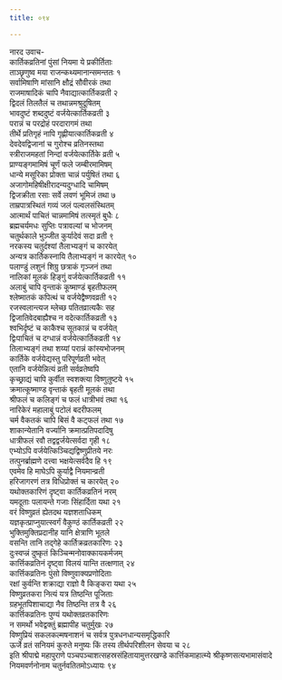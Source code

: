 ```yaml
---
title: ०९४

---
```

नारद उवाच-  
कार्तिकव्रतिनां पुंसां नियमा ये प्रकीर्तिताः  
ताञ्छृणुष्व मया राजन्कथ्यमानान्समन्ततः १  
सर्वामिषाणि मांसानि क्षौद्रं सौवीरकं तथा  
राजमाषादिकं चापि नैवाद्यात्कार्तिकव्रती २  
द्विदलं तिलतैलं च तथान्नमश्रुदूषितम्  
भावदुष्टं शब्ददुष्टं वर्जयेत्कार्तिकव्रती ३  
परान्नं च परद्रोहं परदारागमं तथा  
तीर्थे प्रतिगृहं नापि गृह्णीयात्कार्तिकव्रती ४  
देवदेवद्विजानां च गुरोश्च व्रतिनस्तथा  
स्त्रीराजमहतां निन्दां वर्जयेत्कार्तिके व्रती ५  
प्राण्यङ्गमामिषं चूर्णं फले जम्बीरमामिषम्  
धान्ये मसूरिका प्रोक्ता चान्नं पर्युषितं तथा ६  
अजागोमहिषीक्षीरादन्यदुग्धादि चामिषम्  
द्विजक्रीता रसाः सर्वे लवणं भूमिजं तथा ७  
ताम्रपात्रस्थितं गव्यं जलं पल्वलसंस्थितम्  
आत्मार्थं पाचितं चान्नमामिषं तत्स्मृतं बुधैः ८  
ब्रह्मचर्यमधः सुप्तिः पत्रावल्यां च भोजनम्  
चतुर्थकाले भुञ्जीत कुर्यादेवं सदा व्रती ९  
नरकस्य चतुर्दश्यां तैलाभ्यङ्गं च कारयेत्  
अन्यत्र कार्तिकस्नायि तैलाभ्यङ्गं न कारयेत् १०  
पलाण्डुं लशुनं शिग्रु छत्राकं गृञ्जनं तथा  
नालिकां मूलकं हिङ्गुं वर्जयेत्कार्तिकव्रती ११  
अलाबुं चापि वृन्ताकं कूष्माण्डं बृहतीफलम्  
श्लेष्मातकं कपित्थं च वर्जयेद्वैष्णवव्रती १२  
रजस्वलान्त्यज म्लेच्छ पतितव्रात्यकैः सह  
द्विजातिवेदबाह्यैश्च न वदेत्कार्तिकव्रती १३  
श्वभिर्दृष्टं च काकैश्च सूतकान्नं च वर्जयेत्  
द्विःपाचितं च दग्धान्नं वर्जयेत्कार्तिकव्रती १४  
तिलाभ्यङ्गं तथा शय्यां परान्नं कांस्यभोजनम्  
कार्तिके वर्जयेद्यस्तु परिपूर्णव्रती भवेत्  
एतानि वर्जयेन्नित्यं व्रती सर्वव्रतेष्वपि  
कृच्छ्राद्यं चापि कुर्वीत स्वशक्त्या विष्णुतुष्टये १५  
क्रमात्कूष्माण्ड वृन्ताकं बृहती मूलकं तथा  
श्रीफलं च कलिङ्गं च फलं धात्रीभवं तथा १६  
नारिकेरं महालाबुं पटोलं बदरीफलम्  
चर्म वैकतकं चापि बिसं वै कट्फलं तथा १७  
शाकान्येतानि वर्ज्यानि क्रमात्प्रतिपदादिषु  
धात्रीफलं रवौ तद्वद्वर्जयेत्सर्वदा गृही १८  
एभ्योऽपि वर्जयेत्किञ्चिद्यद्विष्णुप्रीतये नरः  
तत्पुनर्ब्राह्मणे दत्त्वा भक्षयेत्सर्वदैव हि १९  
एवमेव हि माघेऽपि कुर्याद्वै नियमान्व्रती  
हरिजागरणं तत्र विधिप्रोक्तं च कारयेत् २०  
यथोक्तकारिणं दृष्ट्वा कार्तिकव्रतिनं नरम्  
यमदूताः पलायन्ते गजाः सिंहार्दिता यथा २१  
वरं विष्णुव्रतं ह्येतदथ यज्ञशताधिकम्  
यज्ञकृत्प्राप्नुयात्स्वर्गं वैकुण्ठं कार्तिकव्रती २२  
भुक्तिमुक्तिप्रदानीह यानि क्षेत्राणि भूतले  
वसन्ति तानि तद्गेहे कार्तिक्रव्रतकारिणः २३  
दुःस्वप्न्नं दुष्कृतं किञ्चिन्मनोवाक्कायकर्मजम्  
कार्त्तिकव्रतिनं दृष्ट्वा विलयं यान्ति तत्क्षणात् २४  
कार्त्तिकव्रतिनः पुंसो विष्णुवाक्यप्रणोदिताः  
रक्षां कुर्वन्ति शक्राद्या राज्ञो वै किङ्करा यथा २५  
विष्णुव्रतकरा नित्यं यत्र तिष्ठन्ति पूजिताः  
ग्रहभूतपिशाचाद्या नैव तिष्ठन्ति तत्र वै २६  
कार्त्तिकव्रतिनः पुण्यं यथोक्तव्रतकारिणः  
न समर्थो भवेद्वक्तुं ब्रह्मापीह चतुर्मुखः २७  
विष्णुप्रियं सकलकल्मषनाशनं च सर्वत्र पुत्रधनधान्यसमृद्धिकारि  
ऊर्जे व्रतं सनियमं कुरुते मनुष्यः किं तस्य तीर्थपरिशीलन सेवया च २८  
इति श्रीपाद्मे महापुराणे पञ्चपञ्चाशत्सहस्रसंहितायामुत्तरखण्डे कार्त्तिकमाहात्म्ये श्रीकृष्णसत्यभामासंवादे नियमवर्णनोनाम चतुर्नवतितमोऽध्यायः ९४